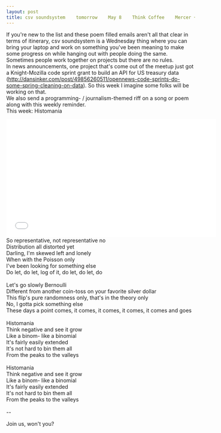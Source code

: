 ```yaml
---
layout: post
title: csv soundsystem    tomorrow    May 8    Think Coffee    Mercer + 4th
---
```



If you're new to the list and these poem filled emails aren't all that clear in terms of itinerary, csv soundsystem is a Wednesday thing where you can bring your laptop and work on something you've been meaning to make some progress on while hanging out with people doing the same. Sometimes people work together on projects but there are no rules. 
<br/>
In news announcements, one project that's come out of the meetup just got a Knight-Mozilla code sprint grant to build an API for US treasury data (http://dansinker.com/post/49856260511/opennews-code-sprints-do-some-spring-cleaning-on-data). So this week I imagine some folks will be working on that.
<br/>
We also send a programming- / journalism-themed riff on a song or poem along with this weekly reminder.
<br/>
This week: Histomania
<br/>
<iframe width="560" height="315" src="//www.youtube.com/embed/4BJDNw7o6so" frameborder="0" allowfullscreen></iframe>
<br/>
So representative, not representative no<br/>
Distribution all distorted yet<br/>
Darling, I'm skewed left and lonely<br/>
When with the Poisson only<br/>
I've been looking for something else<br/>
Do let, do let, log of it, do let, do let, do<br/>
<br/>
Let's go slowly Bernoulli<br/>
Different from another coin-toss on your favorite silver dollar<br/>
This flip's pure randomness only, that's in the theory only<br/>
No, I gotta pick something else<br/>
These days a point comes, it comes, it comes, it comes, it comes and goes<br/>
<br/>
Histomania<br/>
Think negative and see it grow<br/>
Like a binom- like a binomial<br/>
It's fairly easily extended<br/>
It's not hard to bin them all<br/>
From the peaks to the valleys<br/>
<br/>
Histomania<br/>
Think negative and see it grow<br/>
Like a binom- like a binomial<br/>
It's fairly easily extended<br/>
It's not hard to bin them all<br/>
From the peaks to the valleys<br/>
<br/>
--

Join us, won't you?
